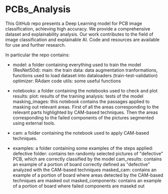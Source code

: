 # PCBs_Analysis
This GitHub repo presents a Deep Learning model for PCB image classification, achieving high accuracy. We provide a comprehensive dataset and explainability analysis. Our work contributes to the field of image classification and explainable AI. Code and resources are available for use and further research.

In particular the repo contains:
- model: a folder containing everything used to train the model (ResNet50d):
    main: the train
    data: data augmentation tranformations, functions used to load dataset into dataloaders (train-test-validation)
    optimizer: RAdam code
    utils: some useful functions

- notebooks: a folder containing the notebooks used to check and plot results:
    plot: results of the training
    analysis: tests of the model
    masking_images: this notebook contains the passages applied to masking out relevant areas. First of all the areas corresponding to the relevant parts highlighted by CAM-based techniques. Then the areas corresponding to the failed components of the pictures segmented using external tools.

- cam: a folder containing the notebook used to apply CAM-based techniques.

- examples: a folder containing some examples of the steps applied:
    defective folder: contains ten randomly selected pictures of "defective" PCB, which are correctly classified by the model
    cam_results: contains an example of a portion of board correctly defined as "defective" analyzed with the CAM-based techniques
    masked_cam: contains an example of a portion of board where areas detected by the CAM-based techniques are masked out
    masked_components: contains an example of a portion of board where failed components are masekd out